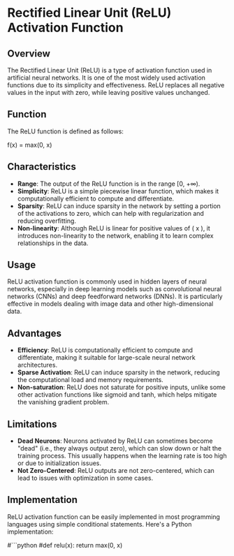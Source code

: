 # Rectified Linear Unit (ReLU) Activation Function

## Overview
The Rectified Linear Unit (ReLU) is a type of activation function used in artificial neural networks. It is one of the most widely used activation functions due to its simplicity and effectiveness. ReLU replaces all negative values in the input with zero, while leaving positive values unchanged.

## Function
The ReLU function is defined as follows:


f(x) = max(0, x)

## Characteristics
- **Range**: The output of the ReLU function is in the range [0, +∞).
- **Simplicity**: ReLU is a simple piecewise linear function, which makes it computationally efficient to compute and differentiate.
- **Sparsity**: ReLU can induce sparsity in the network by setting a portion of the activations to zero, which can help with regularization and reducing overfitting.
- **Non-linearity**: Although ReLU is linear for positive values of \( x \), it introduces non-linearity to the network, enabling it to learn complex relationships in the data.

## Usage
ReLU activation function is commonly used in hidden layers of neural networks, especially in deep learning models such as convolutional neural networks (CNNs) and deep feedforward networks (DNNs). It is particularly effective in models dealing with image data and other high-dimensional data.

## Advantages
- **Efficiency**: ReLU is computationally efficient to compute and differentiate, making it suitable for large-scale neural network architectures.
- **Sparse Activation**: ReLU can induce sparsity in the network, reducing the computational load and memory requirements.
- **Non-saturation**: ReLU does not saturate for positive inputs, unlike some other activation functions like sigmoid and tanh, which helps mitigate the vanishing gradient problem.

## Limitations
- **Dead Neurons**: Neurons activated by ReLU can sometimes become "dead" (i.e., they always output zero), which can slow down or halt the training process. This usually happens when the learning rate is too high or due to initialization issues.
- **Not Zero-Centered**: ReLU outputs are not zero-centered, which can lead to issues with optimization in some cases.

## Implementation
ReLU activation function can be easily implemented in most programming languages using simple conditional statements. Here's a Python implementation:

#```python
#def relu(x):
    return max(0, x)
